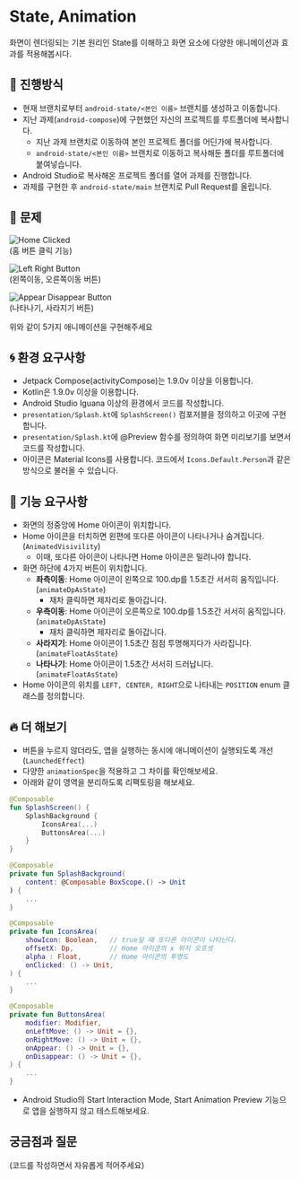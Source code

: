# State, Animation
 화면이 렌더링되는 기본 원리인 State를 이해하고 화면 요소에 다양한 애니메이션과 효과를 적용해봅시다.

## 📐 진행방식
- 현재 브랜치로부터 `android-state/<본인 이름>` 브랜치를 생성하고 이동합니다.
- 지난 과제(`android-compose`)에 구현했던 자신의 프로젝트를 루트폴더에 복사합니다.
  - 지난 과제 브랜치로 이동하여 본인 프로젝트 폴더를 어딘가에 복사합니다.
  - `android-state/<본인 이름>` 브랜치로 이동하고 복사해둔 폴더를 루트폴더에 붙여넣습니다.
- Android Studio로 복사해온 프로젝트 폴더를 열어 과제를 진행합니다.
- 과제를 구현한 후 `android-state/main` 브랜치로 Pull Request를 올립니다.

## 📑 문제
![Home Clicked](/images/01-home-clicked.gif)  
(홈 버튼 클릭 기능)  


![Left Right Button](/images/02-left-right-button.gif)  
(왼쪽이동, 오른쪽이동 버튼)  


![Appear Disappear Button](/images/03-appear-disappear-button.gif)  
(나타나기, 사라지기 버튼)  


위와 같이 5가지 애니메이션을 구현해주세요

## 🌀 환경 요구사항
- Jetpack Compose(activityCompose)는 1.9.0v 이상을 이용합니다.
- Kotlin은 1.9.0v 이상을 이용합니다.
- Android Studio Iguana 이상의 환경에서 코드를 작성합니다.
- `presentation/Splash.kt`에 `SplashScreen()` 컴포저블을 정의하고 이곳에 구현합니다.
- `presentation/Splash.kt`에 @Preview 함수를 정의하여 화면 미리보기를 보면서 코드를 작성합니다.
- 아이콘은 Material Icons를 사용합니다. 코드에서 `Icons.Default.Person`과 같은 방식으로 불러올 수 있습니다.

## 🧸 기능 요구사항
- 화면의 정중앙에 Home 아이콘이 위치합니다.
- Home 아이콘을 터치하면 왼편에 또다른 아이콘이 나타나거나 숨겨집니다. (`AnimatedVisivility`)
  - 이때, 또다른 아이콘이 나타나면 Home 아이콘은 밀려나야 합니다.
- 화면 하단에 4가지 버튼이 위치합니다.
  - **좌측이동**: Home 아이콘이 왼쪽으로 100.dp를 1.5초간 서서히 움직입니다. (`animateDpAsState`)
    - 재차 클릭하면 제자리로 돌아갑니다.
  - **우측이동**: Home 아이콘이 오른쪽으로 100.dp를 1.5초간 서서히 움직입니다. (`animateDpAsState`)
    - 재차 클릭하면 제자리로 돌아갑니다.
  - **사라지기**: Home 아이콘이 1.5초간 점점 투명해지다가 사라집니다. (`animateFloatAsState`)
  - **나타나기**: Home 아이콘이 1.5초간 서서히 드러납니다. (`animateFloatAsState`)
- Home 아이콘의 위치를 `LEFT, CENTER, RIGHT`으로 나타내는 `POSITION` enum 클래스를 정의합니다.

## 🔥 더 해보기
- 버튼을 누르지 않더라도, 앱을 실행하는 동시에 애니메이션이 실행되도록 개선 (`LaunchedEffect`)
- 다양한 `animationSpec`을 적용하고 그 차이를 확인해보세요.
- 아래와 같이 영역을 분리하도록 리팩토링을 해보세요.
```kotlin
@Composable
fun SplashScreen() {
    SplashBackground {
        IconsArea(...)
        ButtonsArea(...)
    }
}

@Composable
private fun SplashBackground(
    content: @Composable BoxScope.() -> Unit
) {
    ...
}

@Composable
private fun IconsArea(
    showIcon: Boolean,   // true일 때 또다른 아이콘이 나타난다.
    offsetX: Dp,         // Home 아이콘의 x 위치 오프셋
    alpha : Float,       // Home 아이콘의 투명도
    onClicked: () -> Unit,
) {
    ...
}

@Composable
private fun ButtonsArea(
    modifier: Modifier,
    onLeftMove: () -> Unit = {},
    onRightMove: () -> Unit = {},
    onAppear: () -> Unit = {},
    onDisappear: () -> Unit = {},
) {
    ...
}
```
- Android Studio의 Start Interaction Mode, Start Animation Preview 기능으로 앱을 실행하지 않고 테스트해보세요.

## 궁금점과 질문
(코드를 작성하면서 자유롭게 적어주세요)